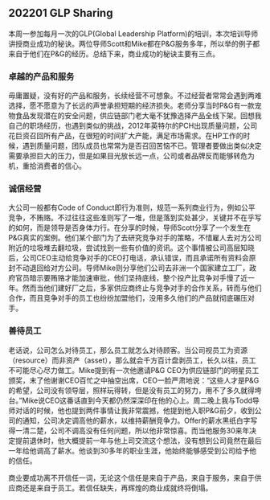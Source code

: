 ## 202201 GLP Sharing

本周一参加每月一次的GLP(Global Leadership Platform)的培训，本次培训导师讲授商业成功的秘诀。两位导师Scott和Mike都在P&G服务多年，所以举的例子都来自于他们在P&G的经历。总结下来，商业成功的秘诀主要有三点。

### 卓越的产品和服务

毋庸置疑，没有好的产品和服务，长续经营不可想象。不过经营者常常会遇到两难选择，愿不愿意为了长远的声誉承担短期的经济损失。老师分享当时P&G有一款宠物食品发现潜在的安全问题，供应链部门老大毫不犹豫选择产品全线下架。回想我自己的职场经历，也遇到类似的挑战，2012年英特尔的PCH出现质量问题，公司花巨资召回所有产品，在很短的时间扩大产能，满足市场需求。在HP工作的时候，遇到质量问题，团队成员也常常为是否召回苦恼不已。管理者要做出类似决定需要承担巨大的压力，但是如果目光放长远一点，公司或者品牌反而能够转危为机，重拾消费者的信心。

### 诚信经营

大公司一般都有Code of Conduct即行为准则，规范一系列商业行为，例如公平竞争，不贿赂。不过往往这些准则写了一堆，但是落到实处甚少，关键并不在乎写的如何，而是领导是否身体力行。在分享的时候，导师Scott分享了一个发生在P&G真实的案例。他们某个部门为了去研究竞争对手的策略，不惜雇人去对方公司附近的垃圾堆去翻垃圾，尝试找到一些有价值的资讯。这个事情被公司高层知晓后，公司CEO主动给竞争对手的CEO打电话，承认错误，而且承诺所有资料会原封不动退回给对方公司。导师Mike则分享他们公司去非洲一个国家建立工厂，政府官员暗示要贿赂才能加速审批，他们坚持底线，整个投产比竞争对手慢了近一年。然而当他们建好厂之后，多家供应商终止与竞争对手的合作关系，转而与他们合作，而且竞争对手的员工也纷纷加盟他们，没用多久他们的产品就彻底碾压对手。

### 善待员工

老话说，公司怎么对待员工，那么员工就怎么对待顾客。当公司视员工为资源（resource）而非资产（asset），那么就会千方百计盘剥员工，长久以往，员工不可能尽心尽力做工。Mike提到有一次他邀请P&G CEO为供应链部门的明星员工颁奖，末了他谢谢CEO百忙之中抽空出席，CEO一脸严肃地说：“这些人才是P&G的希望，公司没有领导层，照样玩得转，但是没有员工的努力，用不了多久就得垮台。”Mike说CEO这番话直到今天都仍然深深印在他的心上。周二晚上我与Todd导师对话的时候，他也提到两件事情让我非常震撼，他提到他入职P&G前夕，收到公司的通知，公司决定调高他的薪水，以维持薪酬竞争力。Offer的薪水黑纸白字写得一清二楚，公司不调高没有任何问题，所以他非常惊喜。而当他服务30来年决定提前退休时，他大概提前一年与他上司交流这个想法，没有想到公司竟然在最后一年给他调高了薪水。他谈到30多年的职业生涯，他始终能够感受到公司给予他的信任。

商业要成功离不开信任一词，无论这个信任是来自于产品，来自于服务，来自于供应商还是来自于员工。若信任缺失，再辉煌的商业成就终将倒塌。